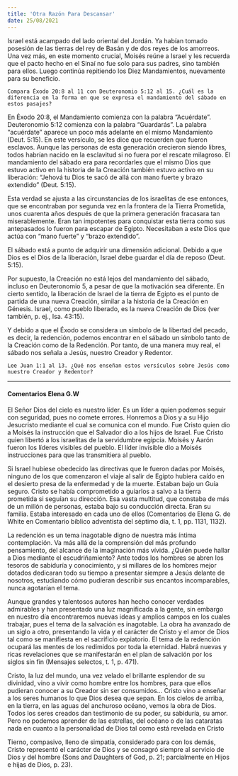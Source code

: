 ```yaml
---
title: 'Otra Razón Para Descansar'
date: 25/08/2021
---
```


Israel está acampado del lado oriental del Jordán. Ya habían tomado posesión de las tierras del rey de Basán y de dos reyes de los amorreos. Una vez más, en este momento crucial, Moisés reúne a Israel y les recuerda que el pacto hecho en el Sinaí no fue solo para sus padres, sino también para ellos. Luego continúa repitiendo los Diez Mandamientos, nuevamente para su beneficio.

`Compara Éxodo 20:8 al 11 con Deuteronomio 5:12 al 15. ¿Cuál es la diferencia en la forma en que se expresa el mandamiento del sábado en estos pasajes?`

En Éxodo 20:8, el Mandamiento comienza con la palabra “Acuérdate”. Deuteronomio 5:12 comienza con la palabra “Guardarás”. La palabra “acuérdate” aparece un poco más adelante en el mismo Mandamiento (Deut. 5:15). En este versículo, se les dice que recuerden que fueron esclavos. Aunque las personas de esta generación crecieron siendo libres, todos habrían nacido en la esclavitud si no fuera por el rescate milagroso. El mandamiento del sábado era para recordarles que el mismo Dios que estuvo activo en la historia de la Creación también estuvo activo en su liberación: “Jehová tu Dios te sacó de allá con mano fuerte y brazo extendido” (Deut. 5:15).

Esta verdad se ajusta a las circunstancias de los israelitas de ese entonces, que se encontraban por segunda vez en la frontera de la Tierra Prometida, unos cuarenta años después de que la primera generación fracasara tan miserablemente. Eran tan impotentes para conquistar esta tierra como sus antepasados lo fueron para escapar de Egipto. Necesitaban a este Dios que actúa con “mano fuerte” y “brazo extendido”.

El sábado está a punto de adquirir una dimensión adicional. Debido a que Dios es el Dios de la liberación, Israel debe guardar el día de reposo (Deut. 5:15).

Por supuesto, la Creación no está lejos del mandamiento del sábado, incluso en Deuteronomio 5, a pesar de que la motivación sea diferente. En cierto sentido, la liberación de Israel de la tierra de Egipto es el punto de partida de una nueva Creación, similar a la historia de la Creación en Génesis. Israel, como pueblo liberado, es la nueva Creación de Dios (ver también, p. ej., Isa. 43:15).

Y debido a que el Éxodo se considera un símbolo de la libertad del pecado, es decir, la redención, podemos encontrar en el sábado un símbolo tanto de la Creación como de la Redención. Por tanto, de una manera muy real, el sábado nos señala a Jesús, nuestro Creador y Redentor.

`Lee Juan 1:1 al 13. ¿Qué nos enseñan estos versículos sobre Jesús como nuestro Creador y Redentor?`

---

#### Comentarios Elena G.W

El Señor Dios del cielo es nuestro líder. Es un líder a quien podemos seguir con seguridad, pues no comete errores. Honremos a Dios y a su Hijo Jesucristo mediante el cual se comunica con el mundo. Fue Cristo quien dio a Moisés la instrucción que el Salvador dio a los hijos de Israel. Fue Cristo quien libertó a los israelitas de la servidumbre egipcia. Moisés y Aarón fueron los líderes visibles del pueblo. El líder invisible dio a Moisés instrucciones para que las transmitiera al pueblo.

Si Israel hubiese obedecido las directivas que le fueron dadas por Moisés, ninguno de los que comenzaron el viaje al salir de Egipto hubiera caído en el desierto presa de la enfermedad y de la muerte. Estaban bajo un Guía seguro. Cristo se había comprometido a guiarlos a salvo a la tierra prometida si seguían su dirección. Esa vasta multitud, que constaba de más de un millón de personas, estaba bajo su conducción directa. Eran su familia. Estaba interesado en cada uno de ellos (Comentarios de Elena G. de White en Comentario bíblico adventista del séptimo día, t. 1, pp. 1131, 1132).

La redención es un tema inagotable digno de nuestra más íntima contemplación. Va más allá de la comprensión del más profundo pensamiento, del alcance de la imaginación más vívida. ¿Quién puede hallar a Dios mediante el escudriñamiento? Ante todos los hombres se abren los tesoros de sabiduría y conocimiento, y si millares de los hombres mejor dotados dedicaran todo su tiempo a presentar siempre a Jesús delante de nosotros, estudiando cómo pudieran describir sus encantos incomparables, nunca agotarían el tema.

Aunque grandes y talentosos autores han hecho conocer verdades admirables y han presentado una luz magnificada a la gente, sin embargo en nuestro día encontraremos nuevas ideas y amplios campos en los cuales trabajar, pues el tema de la salvación es inagotable. La obra ha avanzado de un siglo a otro, presentando la vida y el carácter de Cristo y el amor de Dios tal como se manifiesta en el sacrificio expiatorio. El tema de la redención ocupará las mentes de los redimidos por toda la eternidad. Habrá nuevas y ricas revelaciones que se manifestarán en el plan de salvación por los siglos sin fin (Mensajes selectos, t. 1, p. 471).

Cristo, la luz del mundo, una vez velado el brillante esplendor de su divinidad, vino a vivir como hombre entre los hombres, para que ellos pudieran conocer a su Creador sin ser consumidos… Cristo vino a enseñar a los seres humanos lo que Dios desea que sepan. En los cielos de arriba, en la tierra, en las aguas del anchuroso océano, vemos la obra de Dios. Todos los seres creados dan testimonio de su poder, su sabiduría, su amor. Pero no podemos aprender de las estrellas, del océano o de las cataratas nada en cuanto a la personalidad de Dios tal como está revelada en Cristo

Tierno, compasivo, lleno de simpatía, considerado para con los demás, Cristo representó el carácter de Dios y se consagró siempre al servicio de Dios y del hombre (Sons and Daughters of God, p. 21; parcialmente en Hijos e hijas de Dios, p. 23).